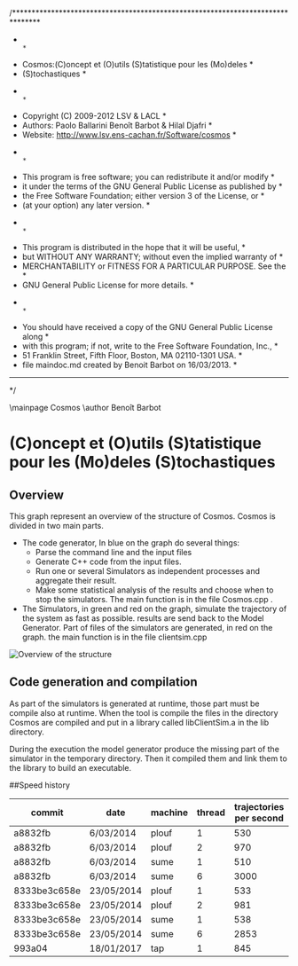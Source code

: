 /*******************************************************************************
 *                                                                             *
 * Cosmos:(C)oncept et (O)utils (S)tatistique pour les (Mo)deles               *
 * (S)tochastiques                                                             *
 *                                                                             *
 * Copyright (C) 2009-2012 LSV & LACL                                          *
 * Authors: Paolo Ballarini Benoît Barbot & Hilal Djafri                       *
 * Website: http://www.lsv.ens-cachan.fr/Software/cosmos                       *
 *                                                                             *
 * This program is free software; you can redistribute it and/or modify        *
 * it under the terms of the GNU General Public License as published by        *
 * the Free Software Foundation; either version 3 of the License, or           *
 * (at your option) any later version.                                         *
 *                                                                             *
 * This program is distributed in the hope that it will be useful,             *
 * but WITHOUT ANY WARRANTY; without even the implied warranty of              *
 * MERCHANTABILITY or FITNESS FOR A PARTICULAR PURPOSE.  See the               *
 * GNU General Public License for more details.                                *
 *                                                                             *
 * You should have received a copy of the GNU General Public License along     *
 * with this program; if not, write to the Free Software Foundation, Inc.,     *
 * 51 Franklin Street, Fifth Floor, Boston, MA 02110-1301 USA.                 *
 * file maindoc.md created by Benoit Barbot on 16/03/2013.                     *
 *******************************************************************************
 */

\mainpage Cosmos
\author Benoît Barbot

# (C)oncept et (O)utils (S)tatistique pour les (Mo)deles (S)tochastiques


## Overview
This graph represent an overview of the structure of Cosmos.
Cosmos is divided in two main parts.
- The code generator,
	In blue on the graph do several things:
	+ Parse the command line and the input files
	+ Generate C++ code from the input files.
	+ Run one or several Simulators as independent processes and aggregate their
		result.
	+ Make some statistical analysis of the results and choose when to stop the
		simulators.
	The main function is in the file Cosmos.cpp .
- The Simulators, in green and red on the graph, simulate the trajectory
	of the system as fast as possible. results are send back to the Model
	Generator. Part of files of the simulators are generated, in red on the 
	graph. the main function is in the file clientsim.cpp

![Overview of the structure](../overview.png)


## Code generation and compilation
As part of the simulators is generated at runtime, those part must be compile
also at runtime. When the tool is compile the files in the directory Cosmos are
compiled and put in a library called libClientSim.a in the lib directory.

During the execution the model generator produce the missing part of the
simulator in the temporary directory.
Then it compiled them and link them to the library to build an executable.


##Speed history

commit       | date        | machine  |thread | trajectories per second
-------------|-------------|----------|-------|-------------------------
a8832fb      |  6/03/2014  | plouf    | 1     | 530
a8832fb      |  6/03/2014  | plouf    | 2     | 970
a8832fb      |  6/03/2014  | sume     | 1     | 510
a8832fb      |  6/03/2014  | sume     | 6     | 3000
8333be3c658e | 23/05/2014  | plouf    | 1     | 533
8333be3c658e | 23/05/2014  | plouf    | 2     | 981
8333be3c658e | 23/05/2014  | sume     | 1     | 538
8333be3c658e | 23/05/2014  | sume     | 6     | 2853
993a04       | 18/01/2017  | tap      | 1     | 845
